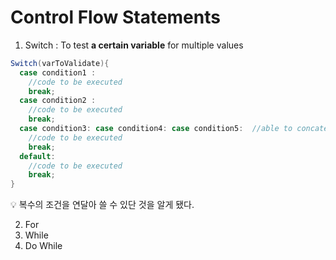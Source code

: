 # Control Flow Statements

1. Switch : To test **a certain variable** for multiple values
```java
Switch(varToValidate){
  case condition1 :
    //code to be executed
    break;
  case condition2 :
    //code to be executed
    break;
  case condition3: case condition4: case condition5:  //able to concatenate! 
    //code to be executed
    break;
  default:
    //code to be executed
    break;
}
```
:bulb: 복수의 조건을 연달아 쓸 수 있단 것을 알게 됐다. 

2. For
3. While
4. Do While
